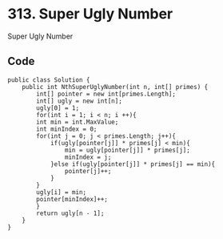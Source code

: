 # 313. Super Ugly Number
Super Ugly Number

## Code
    public class Solution {
        public int NthSuperUglyNumber(int n, int[] primes) {
            int[] pointer = new int[primes.Length];
            int[] ugly = new int[n];
            ugly[0] = 1;
            for(int i = 1; i < n; i ++){
            int min = int.MaxValue;
            int minIndex = 0;
            for(int j = 0; j < primes.Length; j++){
                if(ugly[pointer[j]] * primes[j] < min){
                    min = ugly[pointer[j]] * primes[j];
                    minIndex = j;
                }else if(ugly[pointer[j]] * primes[j] == min){
                    pointer[j]++;
                }
            }
            ugly[i] = min;
            pointer[minIndex]++;
            }
            return ugly[n - 1];
        }
    }